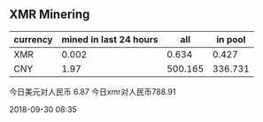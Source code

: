 ## XMR Minering

|currency|mined in last 24 hours|all|in pool|
|---|---|---|---|
|XMR|0.002|0.634|0.427|
|CNY|1.97|500.165|336.731|

今日美元对人民币 6.87	今日xmr对人民币788.91


2018-09-30 08:35